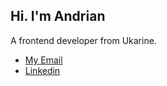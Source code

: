 ## Hi. I'm Andrian
A frontend developer from Ukarine.

- [My Email](andrian.smet@gmail.com)
- [Linkedin](https://www.linkedin.com/in/andrian-smetaniuk-303239277)
